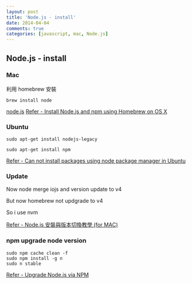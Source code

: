 ```yaml
---
layout: post
title: 'Node.js - install'
date: 2014-04-04
comments: true
categories: [javascript, mac, Node.js]
---
```

## Node.js - install

### Mac

利用 homebrew 安裝

```shell
brew install node
```

[node.js](http://nodejs.org/)
[Refer - Install Node.js and npm using Homebrew on OS X](http://thechangelog.com/install-node-js-with-homebrew-on-os-x/)

### Ubuntu

```shell
sudo apt-get install nodejs-legacy

sudo apt-get install npm
```

[Refer - Can not install packages using node package manager in Ubuntu](http://stackoverflow.com/questions/21168141/can-not-install-packages-using-node-package-manager-in-ubuntu)

### Update

Now node merge iojs and version update to v4

But now homebrew not updgrade to v4

So i use nvm

[Refer - Node.js 安裝與版本切換教學 (for MAC)](http://icarus4.logdown.com/posts/175092-nodejs-installation-guide)

### npm upgrade node version

```shell
sudo npm cache clean -f
sudo npm install -g n
sudo n stable
```

[Refer - Upgrade Node.js via NPM](http://davidwalsh.name/upgrade-nodejs)
